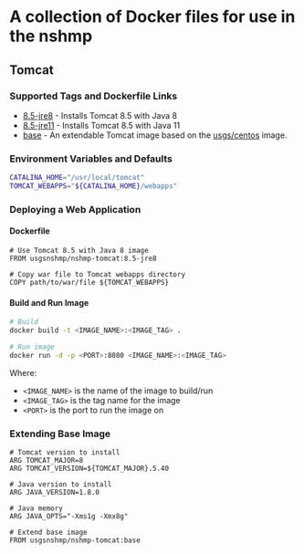 # A collection of Docker files for use in the nshmp

## Tomcat

### Supported Tags and Dockerfile Links
* [8.5-jre8](tomcat/8.5-jre8) - Installs Tomcat 8.5 with Java 8
* [8.5-jre11](tomcat/8.5-jre11) - Installs Tomcat 8.5 with Java 11
* [base](tomcat/base) - An extendable Tomcat image based on the 
    [usgs/centos](https://hub.docker.com/r/usgs/centos) image.

### Environment Variables and Defaults
```bash
CATALINA_HOME="/usr/local/tomcat"
TOMCAT_WEBAPPS="${CATALINA_HOME}/webapps"
```

### Deploying a Web Application

#### Dockerfile
```docker
# Use Tomcat 8.5 with Java 8 image
FROM usgsnshmp/nshmp-tomcat:8.5-jre8

# Copy war file to Tomcat webapps directory
COPY path/to/war/file ${TOMCAT_WEBAPPS}
```

#### Build and Run Image
```bash
# Build
docker build -t <IMAGE_NAME>:<IMAGE_TAG> .

# Run image
docker run -d -p <PORT>:8080 <IMAGE_NAME>:<IMAGE_TAG>
```

Where:
* `<IMAGE_NAME>` is the name of the image to build/run
* `<IMAGE_TAG>` is the tag name for the image
* `<PORT>` is the port to run the image on

### Extending Base Image
```docker
# Tomcat version to install
ARG TOMCAT_MAJOR=8
ARG TOMCAT_VERSION=${TOMCAT_MAJOR}.5.40

# Java version to install
ARG JAVA_VERSION=1.8.0

# Java memory
ARG JAVA_OPTS="-Xms1g -Xmx8g"

# Extend base image
FROM usgsnshmp/nshmp-tomcat:base
```

